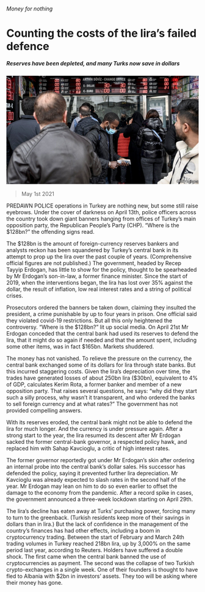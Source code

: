 ###### Money for nothing

# Counting the costs of the lira’s failed defence 

##### Reserves have been depleted, and many Turks now save in dollars 

![image](images/20210501_fnp504.jpg) 

> May 1st 2021 

PREDAWN POLICE operations in Turkey are nothing new, but some still raise eyebrows. Under the cover of darkness on April 13th, police officers across the country took down giant banners hanging from offices of Turkey’s main opposition party, the Republican People’s Party (CHP). “Where is the $128bn?” the offending signs read.

The $128bn is the amount of foreign-currency reserves bankers and analysts reckon has been squandered by Turkey’s central bank in its attempt to prop up the lira over the past couple of years. (Comprehensive official figures are not published.) The government, headed by Recep Tayyip Erdogan, has little to show for the policy, thought to be spearheaded by Mr Erdogan’s son-in-law, a former finance minister. Since the start of 2019, when the interventions began, the lira has lost over 35% against the dollar, the result of inflation, low real interest rates and a string of political crises.


Prosecutors ordered the banners be taken down, claiming they insulted the president, a crime punishable by up to four years in prison. One official said they violated covid-19 restrictions. But all this only heightened the controversy. “Where is the $128bn?” lit up social media. On April 21st Mr Erdogan conceded that the central bank had used its reserves to defend the lira, that it might do so again if needed and that the amount spent, including some other items, was in fact $165bn. Markets shuddered.

The money has not vanished. To relieve the pressure on the currency, the central bank exchanged some of its dollars for lira through state banks. But this incurred staggering costs. Given the lira’s depreciation over time, the trades have generated losses of about 250bn lira ($30bn), equivalent to 4% of GDP, calculates Kerim Rota, a former banker and member of a new opposition party. That raises several questions, he says: “why did they start such a silly process, why wasn’t it transparent, and who ordered the banks to sell foreign currency and at what rates?” The government has not provided compelling answers.

With its reserves eroded, the central bank might not be able to defend the lira for much longer. And the currency is under pressure again. After a strong start to the year, the lira resumed its descent after Mr Erdogan sacked the former central-bank governor, a respected policy hawk, and replaced him with Sahap Kavcioglu, a critic of high interest rates.

The former governor reportedly got under Mr Erdogan’s skin after ordering an internal probe into the central bank’s dollar sales. His successor has defended the policy, saying it prevented further lira depreciation. Mr Kavcioglu was already expected to slash rates in the second half of the year. Mr Erdogan may lean on him to do so even earlier to offset the damage to the economy from the pandemic. After a record spike in cases, the government announced a three-week lockdown starting on April 29th.

The lira’s decline has eaten away at Turks’ purchasing power, forcing many to turn to the greenback. (Turkish residents keep more of their savings in dollars than in lira.) But the lack of confidence in the management of the country’s finances has had other effects, including a boom in cryptocurrency trading. Between the start of February and March 24th trading volumes in Turkey reached 218bn lira, up by 3,000% on the same period last year, according to Reuters. Holders have suffered a double shock. The first came when the central bank banned the use of cryptocurrencies as payment. The second was the collapse of two Turkish crypto-exchanges in a single week. One of their founders is thought to have fled to Albania with $2bn in investors’ assets. They too will be asking where their money has gone.

